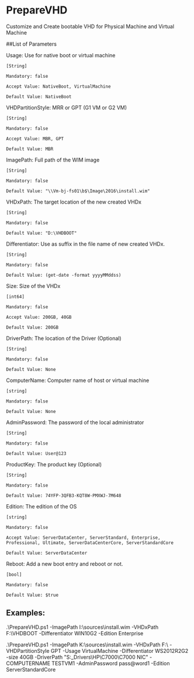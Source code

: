 # PrepareVHD
Customize and Create bootable VHD for Physical Machine and Virtual Machine

##List of Parameters

Usage: Use for native boot or virtual machine

    [String]
    
    Mandatory: false
    
    Accept Value: NativeBoot, VirtualMachine
    
    Default Value: NativeBoot


VHDPartitionStyle: MRR or GPT (G1 VM or G2 VM)

    [String]
    
    Mandatory: false
    
    Accept Value: MBR, GPT
    
    Default Value: MBR
    

ImagePath: Full path of the WIM image

    [String]
    
    Mandatory: false
    
    Default Value: "\\Vm-bj-fs01\b$\Image\2016\install.wim"
    

VHDxPath: The target location of the new created VHDx

    [String]
    
    Mandatory: false
    
    Default Value: "D:\VHDBOOT"
    

Differentiator: Use as suffix in the file name of new created VHDx.

    [String]
    
    Mandatory: false
    
    Default Value: (get-date -format yyyyMMddss)
    

Size:  Size of the VHDx

    [int64]
    
    Mandatory: false
    
    Accept Value: 200GB, 40GB
    
    Default Value: 200GB
    

DriverPath: The location of the Driver (Optional)

    [String]
    
    Mandatory: false
    
    Default Value: None
    

ComputerName: Computer name of host or virtual machine

    [string]
    
    Mandatory: false
    
    Default Value: None
    

AdminPassword: The password of the local administrator

    [String]
    
    Mandatory: false
    
    Default Value: User@123
    

ProductKey: The product key (Optional)

    [String]
    
    Mandatory: false
    
    Default Value: 74YFP-3QFB3-KQT8W-PMXWJ-7M648
    

Edition: The edition of the OS

    [string]
    
    Mandatory: false
    
    Accept Value: ServerDataCenter, ServerStandard, Enterprise, Professional, Ultimate, ServerDataCenterCore, ServerStandardCore
    
    Default Value: ServerDataCenter
    

Reboot: Add a new boot entry and reboot or not.

    [bool]
    
    Mandatory: false
    
    Default Value: $true
    
    
## Examples:
.\PrepareVHD.ps1 -ImagePath I:\sources\install.wim -VHDxPath F:\VHDBOOT -Differentiator WIN10G2 -Edition Enterprise

.\PrepareVHD.ps1 -ImagePath K:\sources\install.wim -VHDxPath F:\ -VHDPartitionStyle GPT -Usage VirtualMachine -Differentiator WS2012R2G2 -size 40GB -DriverPath "S:\_Drivers\HP\C7000\C7000 NIC" -COMPUTERNAME TESTVM1 -AdminPassword pass@word1 -Edition ServerStandardCore

